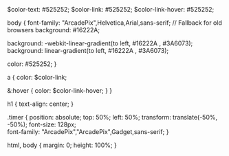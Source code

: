 <div class="wrapper">
$color-text: #525252;
$color-link: #525252;
$color-link-hover: #525252;

body {
  font-family: "ArcadePix",Helvetica,Arial,sans-serif;
  // Fallback for old browsers
  background: #16222A;

  background: -webkit-linear-gradient(to left, #16222A , #3A6073);
  background: linear-gradient(to left, #16222A , #3A6073);
  
  color: #525252;
}

a {
  color: $color-link;
  
  &:hover {
    color: $color-link-hover;
  }
}

h1 {
  text-align: center;
}

.timer {
  position: absolute;
  top: 50%;
  left: 50%;
  transform: translate(-50%, -50%);
  font-size: 128px;  
  font-family: "ArcadePix","ArcadePix",Gadget,sans-serif;
}

html, body {
  margin: 0;
  height: 100%;
}
